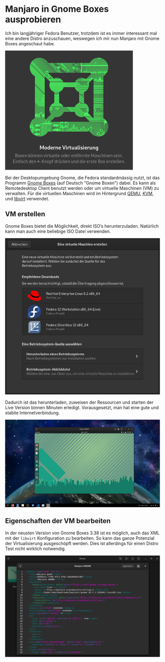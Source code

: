 # Manjaro in Gnome Boxes ausprobieren

Ich bin langjähriger Fedora Benutzer, trotzdem ist es immer interessant mal eine andere Distro anzuschauen, weswegen ich mir nun Manjaro mit Gnome Boxes angeschaut habe.

![](Gnome_Boxes.png)

Bei der Desktopumgebung Gnome, die Fedora standardmässig nutzt, ist das Programm [Gnome Boxes](https://wiki.gnome.org/Design/Apps/Boxes) (auf Deutsch "Gnome Boxen") dabei. Es kann als Remotedesktop Client benutzt werden oder um virtuelle Maschinen (VM) zu verwalten. Für die virtuellen Maschinen wird im Hintergrund [QEMU](https://en.wikipedia.org/wiki/QEMU), [KVM](https://en.wikipedia.org/wiki/Kernel-based_Virtual_Machine), und [libvirt](https://en.wikipedia.org/wiki/Libvirt) verwendet.

## VM erstellen
Gnome Boxes bietet die Möglichkeit, direkt ISO’s herunterzuladen. Natürlich kann man auch eine beliebige ISO Datei verwenden.

![](VM_erstellen.png)

Dadurch ist das herunterladen, zuweisen der Ressourcen und starten der Live Version binnen Minuten erledigt. Vorausgesetzt, man hat eine gute und stabile Internetverbindung.

![](VM_live.png)

## Eigenschaften der VM bearbeiten
In der neusten Version von Gnome Boxes 3.38 ist es möglich, auch das XML mit der `libvirt` Konfiguration zu bearbeiten. So kann das ganze Potenzial der Virtualisierung ausgeschöpft werden. Dies ist allerdings für einen Distro Test nicht wirklich notwendig.

![](VM_xml.png)